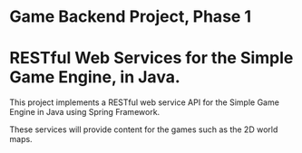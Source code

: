 # Game Backend Project, Phase 1 
# RESTful Web Services for the Simple Game Engine, in Java.
This project implements a RESTful web service API for the Simple Game Engine in Java using Spring Framework.

These services will provide content for the games such as the 2D world maps.

